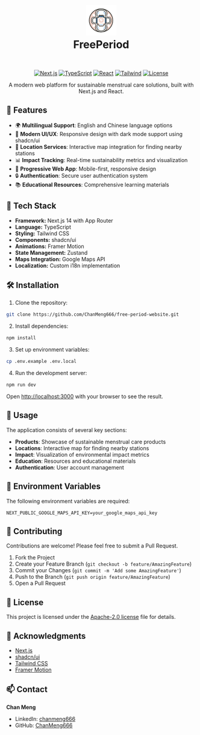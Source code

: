 <div align="center">
 <h1><img src="public/images/main-logo.png" width="80px"><br/>FreePeriod</h1>
</div>
<br/>

<div align="center">

[![Next.js](https://img.shields.io/badge/Next.js-14-black?style=for-the-badge&logo=next.js)](https://nextjs.org/)
[![TypeScript](https://img.shields.io/badge/TypeScript-5-blue?style=for-the-badge&logo=typescript)](https://www.typescriptlang.org/)
[![React](https://img.shields.io/badge/React-18-blue?style=for-the-badge&logo=react)](https://reactjs.org/)
[![Tailwind](https://img.shields.io/badge/Tailwind-3-38B2AC?style=for-the-badge&logo=tailwind-css)](https://tailwindcss.com/)
[![License](https://img.shields.io/badge/license-MIT-green?style=for-the-badge)](LICENSE)

A modern web platform for sustainable menstrual care solutions, built with Next.js and React.

</div>

## 🌟 Features

- 🌍 **Multilingual Support**: English and Chinese language options
- 🎨 **Modern UI/UX**: Responsive design with dark mode support using shadcn/ui
- 📍 **Location Services**: Interactive map integration for finding nearby stations
- 📊 **Impact Tracking**: Real-time sustainability metrics and visualization
- 📱 **Progressive Web App**: Mobile-first, responsive design
- 🔒 **Authentication**: Secure user authentication system
- 📚 **Educational Resources**: Comprehensive learning materials

## 🚀 Tech Stack

- **Framework:** Next.js 14 with App Router
- **Language:** TypeScript
- **Styling:** Tailwind CSS
- **Components:** shadcn/ui
- **Animations:** Framer Motion
- **State Management:** Zustand
- **Maps Integration:** Google Maps API
- **Localization:** Custom i18n implementation

## 🛠️ Installation

1. Clone the repository:
```bash
git clone https://github.com/ChanMeng666/free-period-website.git
```

2. Install dependencies:
```bash
npm install
```

3. Set up environment variables:
```bash
cp .env.example .env.local
```

4. Run the development server:
```bash
npm run dev
```

Open [http://localhost:3000](http://localhost:3000) with your browser to see the result.

## 📖 Usage

The application consists of several key sections:

- **Products**: Showcase of sustainable menstrual care products
- **Locations**: Interactive map for finding nearby stations
- **Impact**: Visualization of environmental impact metrics
- **Education**: Resources and educational materials
- **Authentication**: User account management

## 🔑 Environment Variables

The following environment variables are required:

```env
NEXT_PUBLIC_GOOGLE_MAPS_API_KEY=your_google_maps_api_key
```

## 🤝 Contributing

Contributions are welcome! Please feel free to submit a Pull Request.

1. Fork the Project
2. Create your Feature Branch (`git checkout -b feature/AmazingFeature`)
3. Commit your Changes (`git commit -m 'Add some AmazingFeature'`)
4. Push to the Branch (`git push origin feature/AmazingFeature`)
5. Open a Pull Request

## 📝 License

This project is licensed under the [Apache-2.0 license](LICENSE) file for details.

## 🙏 Acknowledgments

- [Next.js](https://nextjs.org/)
- [shadcn/ui](https://ui.shadcn.com/)
- [Tailwind CSS](https://tailwindcss.com/)
- [Framer Motion](https://www.framer.com/motion/)

## 📫 Contact

**Chan Meng**

- LinkedIn: [chanmeng666](https://www.linkedin.com/in/chanmeng666/)
- GitHub: [ChanMeng666](https://github.com/ChanMeng666)
